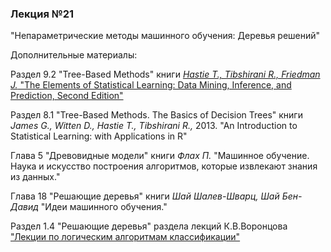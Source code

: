 ### Лекция №21

"Непараметрические методы машинного обучения: Деревья решений"

Дополнительные материалы:

Раздел 9.2 "Tree-Based Methods" книги [*Hastie T., Tibshirani R., Friedman J.* "The Elements of Statistical Learning: Data Mining, Inference, and Prediction, Second Edition"](https://web.stanford.edu/~hastie/Papers/ESLII.pdf)

Раздел 8.1 "Tree-Based Methods. The Basics of Decision Trees" книги *James G., Witten D., Hastie T., Tibshirani R.,* 2013. "An Introduction to Statistical Learning: with Applications in R"

Глава 5 "Древовидные модели" книги *Флах П.* "Машинное обучение. Наука и искусство построения алгоритмов, которые извлекают знания из данных."

Глава 18 "Решающие деревья" книги *Шай Шалев-Шварц, Шай Бен-Давид* "Идеи машинного обучения."

Раздел 1.4 "Решающие деревья" раздела лекций К.В.Воронцова ["Лекции по логическим алгоритмам классификации"](http://www.machinelearning.ru/wiki/images/3/3e/Voron-ML-Logic.pdf)